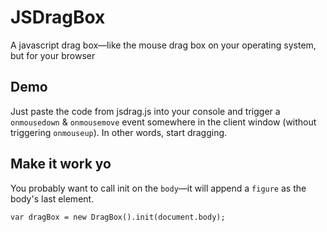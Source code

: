 # JSDragBox
A javascript drag box—like the mouse drag box on your operating system, but for your browser

## Demo
Just paste the code from jsdrag.js into your console and trigger a ```onmousedown``` & ```onmousemove``` event somewhere in the client window (without triggering ```onmouseup```). In other words, start dragging. 
 
## Make it work yo

You probably want to call init on the  ```body```—it will append a ```figure``` as the body's last element. 

```
var dragBox = new DragBox().init(document.body);
```
